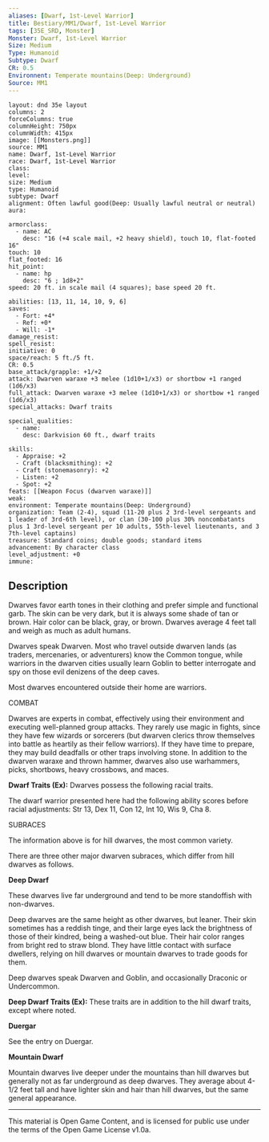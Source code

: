 ```yaml
---
aliases: [Dwarf, 1st-Level Warrior]
title: Bestiary/MM1/Dwarf, 1st-Level Warrior
tags: [35E_SRD, Monster]
Monster: Dwarf, 1st-Level Warrior
Size: Medium
Type: Humanoid
Subtype: Dwarf
CR: 0.5
Environnent: Temperate mountains(Deep: Underground)
Source: MM1
---
```


```statblock
layout: dnd 35e layout
columns: 2
forceColumns: true
columnHeight: 750px
columnWidth: 415px
image: [[Monsters.png]]
source: MM1
name: Dwarf, 1st-Level Warrior
race: Dwarf, 1st-Level Warrior
class: 
level: 
size: Medium
type: Humanoid
subtype: Dwarf
alignment: Often lawful good(Deep: Usually lawful neutral or neutral)
aura: 

armorclass:
  - name: AC
    desc: "16 (+4 scale mail, +2 heavy shield), touch 10, flat-footed 16"
touch: 10
flat_footed: 16
hit_point:
  - name: hp
    desc: "6 ; 1d8+2"
speed: 20 ft. in scale mail (4 squares); base speed 20 ft.

abilities: [13, 11, 14, 10, 9, 6]
saves:
  - Fort: +4*
  - Ref: +0*
  - Will: -1*
damage_resist: 
spell_resist: 
initiative: 0
space/reach: 5 ft./5 ft.
CR: 0.5
base_attack/grapple: +1/+2
attack: Dwarven waraxe +3 melee (1d10+1/x3) or shortbow +1 ranged (1d6/x3)
full_attack: Dwarven waraxe +3 melee (1d10+1/x3) or shortbow +1 ranged (1d6/x3)
special_attacks: Dwarf traits

special_qualities:
  - name: 
    desc: Darkvision 60 ft., dwarf traits

skills:
  - Appraise: +2
  - Craft (blacksmithing): +2
  - Craft (stonemasonry): +2
  - Listen: +2
  - Spot: +2
feats: [[Weapon Focus (dwarven waraxe)]]
weak: 
environment: Temperate mountains(Deep: Underground)
organization: Team (2-4), squad (11-20 plus 2 3rd-level sergeants and 1 leader of 3rd-6th level), or clan (30-100 plus 30% noncombatants plus 1 3rd-level sergeant per 10 adults, 55th-level lieutenants, and 3 7th-level captains)
treasure: Standard coins; double goods; standard items
advancement: By character class
level_adjustment: +0
immune: 
```

## Description

<p>Dwarves favor earth tones in their clothing and prefer simple and functional garb. The skin can be very dark, but it is always some shade of tan or brown. Hair color can be black, gray, or brown. Dwarves average 4 feet tall and weigh as much as adult humans.</p>
<p>Dwarves speak Dwarven. Most who travel outside dwarven lands (as traders, mercenaries, or adventurers) know the Common tongue, while warriors in the dwarven cities usually learn Goblin to better interrogate and spy on those evil denizens of the deep caves.</p>
<p>Most dwarves encountered outside their home are warriors.</p>
<p>COMBAT</p>
<p>Dwarves are experts in combat, effectively using their environment and executing well-planned group attacks. They rarely use magic in fights, since they have few wizards or sorcerers (but dwarven clerics throw themselves into battle as heartily as their fellow warriors). If they have time to prepare, they may build deadfalls or other traps involving stone. In addition to the dwarven waraxe and thrown hammer, dwarves also use warhammers, picks, shortbows, heavy crossbows, and maces.</p>
<p>
            <b>Dwarf Traits (Ex):</b> Dwarves possess the following racial traits.</p>
<p>The dwarf warrior presented here had the following ability scores before racial adjustments: Str 13, Dex 11, Con 12, Int 10, Wis 9, Cha 8.</p>
<p>SUBRACES</p>
<p>The information above is for hill dwarves, the most common variety.</p>
<p>There are three other major dwarven subraces, which differ from hill dwarves as follows.</p>
<p>
            <b>Deep Dwarf</b>
          </p>
<p>These dwarves live far underground and tend to be more standoffish with non-dwarves.</p>
<p>Deep dwarves are the same height as other dwarves, but leaner. Their skin sometimes has a reddish tinge, and their large eyes lack the brightness of those of their kindred, being a washed-out blue. Their hair color ranges from bright red to straw blond. They have little contact with surface dwellers, relying on hill dwarves or mountain dwarves to trade goods for them.</p>
<p>Deep dwarves speak Dwarven and Goblin, and occasionally Draconic or Undercommon.</p>
<p>
            <b>Deep Dwarf Traits (Ex):</b> These traits are in addition to the hill dwarf traits, except where noted.</p>
<p>
            <b>Duergar</b>
          </p>
<p>See the entry on Duergar.</p>
<p>
            <b>Mountain Dwarf</b>
          </p>
<p>Mountain dwarves live deeper under the mountains than hill dwarves but generally not as far underground as deep dwarves. They average about 4-1/2 feet tall and have lighter skin and hair than hill dwarves, but the same general appearance.</p>
<p>
          </p>

---

This material is Open Game Content, and is licensed for public use under
the terms of the Open Game License v1.0a.
